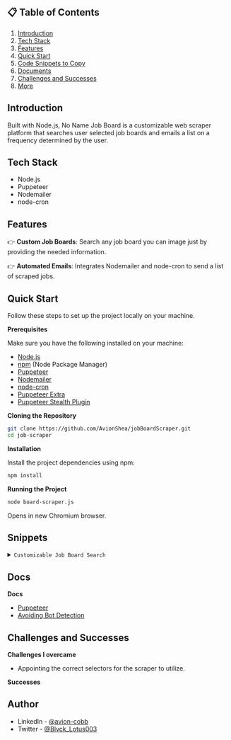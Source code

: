 ## 📋 <a name="table">Table of Contents</a>

1. [Introduction](#introduction)
2. [Tech Stack](#tech-stack)
3. [Features](#features)
4. [Quick Start](#quick-start)
5. [Code Snippets to Copy](#snippets)
6. [Documents](#links)
7. [Challenges and Successes](#challengesAndSuccesses)
8. [More](#more)

## <a name="introduction">Introduction</a>

Built with Node.js, No Name Job Board is a customizable web scraper platform that searches user selected job boards and emails a list on a frequency determined by the user.

## <a name="tech-stack">Tech Stack</a>

- Node.js
- Puppeteer
- Nodemailer
- node-cron

## <a name="features">Features</a>

👉 **Custom Job Boards**: Search any job board you can image just by providing the needed information.

👉 **Automated Emails**: Integrates Nodemailer and node-cron to send a list of scraped jobs.

## <a name="quick-start">Quick Start</a>

Follow these steps to set up the project locally on your machine.

**Prerequisites**

Make sure you have the following installed on your machine:

- [Node.js](https://nodejs.org/en)
- [npm](https://www.npmjs.com/) (Node Package Manager)
- [Puppeteer](https://pptr.dev/)
- [Nodemailer](https://nodemailer.com/)
- [node-cron](https://www.npmjs.com/package/node-cron)
- [Puppeteer Extra](https://www.npmjs.com/package/puppeteer-extra)
- [Puppeteer Stealth Plugin](https://www.npmjs.com/package/puppeteer-extra-plugin-stealth)

**Cloning the Repository**

```bash
git clone https://github.com/AvionShea/jobBoardScraper.git
cd job-scraper
```

**Installation**

Install the project dependencies using npm:

```bash
npm install
```

**Running the Project**

```bash
node board-scraper.js
```

Opens in new Chromium browser.

## <a name="snippets">Snippets</a>

<details>
<summary><code>Customizable Job Board Search</code></summary>

```javascript
const jobTitle = "Software Engineer"; //enter job tile searching for
    const jobLocation = "27603" //enter city, state, zip code, or "remote" of location wanted
    const jobBoards = [
        {
            name: "Indeed", //website name
            url: "https://www.indeed.com/", //website URL
            searchJobTitle: "input[id='text-input-what']", //search by job title
            clearSearch: "#jobsearch > div > div.css-13s6tc1.eu4oa1w0 > div.css-1jk1vg0.eu4oa1w0 > div > div > span > span.css-16oh2fs.e6fjgti0", //clears default location
            searchLocation: "input[id='text-input-where']", //search by location
            searchBtn: "button[class='yosegi-InlineWhatWhere-primaryButton']", // search button url
            datePostedFilter: "#filter-dateposted",
            datePostedFilterMenu: "#filter-dateposted-menu",
            dropdownList: ".yosegi-FilterPill-dropdownList",
            dropdownListItemLink: "a.yosegi-FilterPill-dropdownListItemLink",
            dropdownDatePostedOption: "Last 14 days", // change based on available dropdown date posted options
            expLvlFilter: "#filter-explvl",
            expLvlFilterMenu: "#filter-explvl-menu",
            expLvlDropdownOption: "Entry Level", //change based on available level options
            cardsSelector: "div[class='job_seen_beacon']",
            titleSelector: "h2[class='jobTitle css-198pbd eu4oa1w0']",
            companySelector: "span[class='css-63koeb eu4oa1w0']",
            locationSelector: "div[data-testid='text-location']",
            linkSelector: "h2[class='jobTitle css-198pbd eu4oa1w0'] > a",

        },
];
```

</details>

## <a name="links">Docs</a>

**Docs**

- [Puppeteer](https://pptr.dev/category/introduction)
- [Avoiding Bot Detection](https://www.zenrows.com/blog/puppeteer-avoid-detection#puppeteer-stealth)

## <a name="challengesAndSuccesses">Challenges and Successes</a>

**Challenges I overcame**

- Appointing the correct selectors for the scraper to utilize.

**Successes**

## <a name="more">Author</a>

- LinkedIn - [@avion-cobb](https://www.linkedin.com/in/avion-cobb/)
- Twitter - [@Blvck_Lotus003](https://twitter.com/Blvck_Lotus003)
